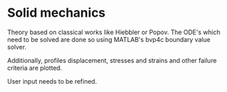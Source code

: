 # Solid mechanics

Theory based on classical works like Hiebbler or Popov. The ODE's which need to be solved are done so using MATLAB's bvp4c boundary value solver.

Additionally, profiles displacement, stresses and strains and other failure criteria are plotted.

User input needs to be refined.